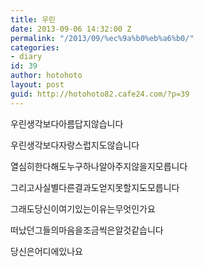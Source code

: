 ```yaml
---
title: 우린
date: 2013-09-06 14:32:00 Z
permalink: "/2013/09/%ec%9a%b0%eb%a6%b0/"
categories:
- diary
id: 39
author: hotohoto
layout: post
guid: http://hotohoto82.cafe24.com/?p=39
---
```


우린생각보다아름답지않습니다

우린생각보다자랑스럽지도않습니다

열심히한다해도누구하나알아주지않을지모릅니다

그리고사실별다른결과도얻지못할지도모릅니다

그래도당신이여기있는이유는무엇인가요

떠났던그들의마음을조금씩은알것같습니다

당신은어디에있나요

